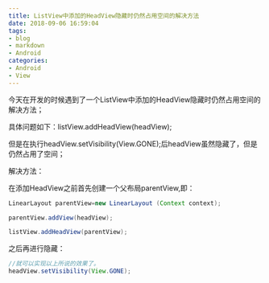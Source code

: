 ```yaml
---
title: ListView中添加的HeadView隐藏时仍然占用空间的解决方法
date: 2018-09-06 16:59:04
tags:
- blog
- markdown
- Android 
categories:
- Android 
- View
---
```


今天在开发的时候遇到了一个ListView中添加的HeadView隐藏时仍然占用空间的解决方法；

具体问题如下：listView.addHeadView(headView);

但是在执行headView.setVisibility(View.GONE);后headView虽然隐藏了，但是仍然占用了空间；

解决方法：

在添加HeadView之前首先创建一个父布局parentView,即：
```java
LinearLayout parentView=new LinearLayout (Context context);

parentView.addView(headView);

listView.addHeadView(parentView);
```
之后再进行隐藏：
```java
//就可以实现以上所说的效果了。
headView.setVisibility(View.GONE);
```

<!--more-->